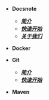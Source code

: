 - **Docsnote**

    * [***简介***](/README.md)
    * [***快速开始***](/zh-cn/Quickly.md)
    * [***关于我们***](/zh-cn/About.md)

- **Docker**

- **Git**

    * [***简介***](/zh-cn/Git/README.md)
    * [***快速开始***](/zh-cn/Git/Quackly.md)

- **Maven**